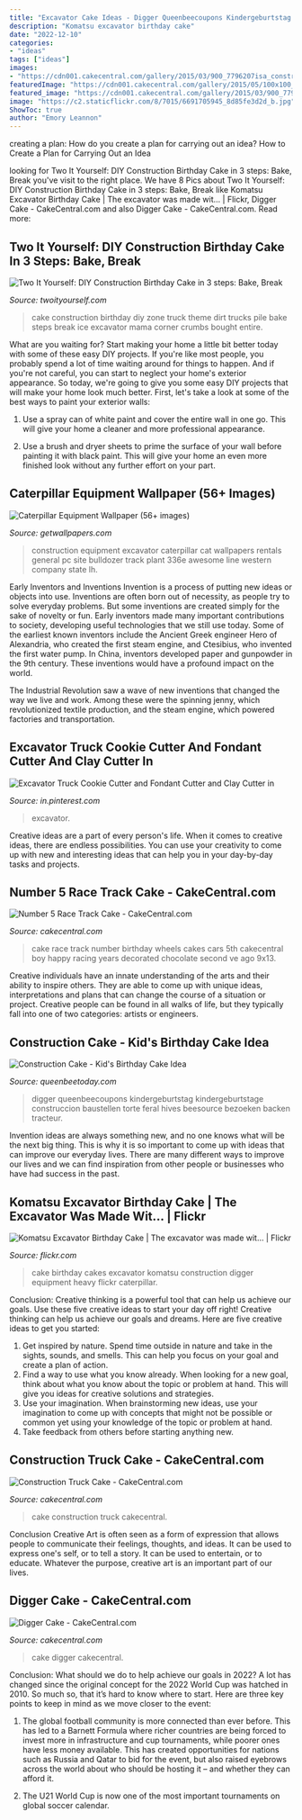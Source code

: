```yaml
---
title: "Excavator Cake Ideas - Digger Queenbeecoupons Kindergeburtstag Kindergeburtstage Construccion Baustellen Torte Feral Hives Beesource Bezoeken Backen Tracteur"
description: "Komatsu excavator birthday cake"
date: "2022-12-10"
categories:
- "ideas"
tags: ["ideas"]
images:
- "https://cdn001.cakecentral.com/gallery/2015/03/900_7796207isa_construction-truck-cake.jpg"
featuredImage: "https://cdn001.cakecentral.com/gallery/2015/05/100x100_nHtIhKCwi7-number-5-race-track-cake.jpg"
featured_image: "https://cdn001.cakecentral.com/gallery/2015/03/900_7796207isa_construction-truck-cake.jpg"
image: "https://c2.staticflickr.com/8/7015/6691705945_8d85fe3d2d_b.jpg"
ShowToc: true
author: "Emory Leannon"
---
```



creating a plan: How do you create a plan for carrying out an idea?
How to Create a Plan for Carrying Out an Idea

	

		
looking for Two It Yourself: DIY Construction Birthday Cake in 3 steps: Bake, Break you've visit to the right place. We have 8 Pics about Two It Yourself: DIY Construction Birthday Cake in 3 steps: Bake, Break like Komatsu Excavator Birthday Cake | The excavator was made wit… | Flickr, Digger Cake - CakeCentral.com and also Digger Cake - CakeCentral.com. Read more:
		
    
## Two It Yourself: DIY Construction Birthday Cake In 3 Steps: Bake, Break

<img loading=lazy src="http://1.bp.blogspot.com/-JJLdlK6MZOE/UZpk8vjx42I/AAAAAAAADWU/IouYzeaci04/s1600/DSC_0012.jpg" onerror="this.onerror=null;this.src='https://tse1.mm.bing.net/th?id=OIP.ncVz1yslsg6hSHd7Y1gPaQHaLE&amp;pid=15.1';" alt="Two It Yourself: DIY Construction Birthday Cake in 3 steps: Bake, Break">

_Source: twoityourself.com_

>cake construction birthday diy zone truck theme dirt trucks pile bake steps break ice excavator mama corner crumbs bought entire. 

	

What are you waiting for? Start making your home a little bit better today with some of these easy DIY projects.
If you're like most people, you probably spend a lot of time waiting around for things to happen. And if you're not careful, you can start to neglect your home's exterior appearance. So today, we're going to give you some easy DIY projects that will make your home look much better. First, let's take a look at some of the best ways to paint your exterior walls: 
1. Use a spray can of white paint and cover the entire wall in one go. This will give your home a cleaner and more professional appearance.

2. Use a brush and dryer sheets to prime the surface of your wall before painting it with black paint. This will give your home an even more finished look without any further effort on your part. 


    
## Caterpillar Equipment Wallpaper (56+ Images)

<img loading=lazy src="https://getwallpapers.com/wallpaper/full/a/9/d/973199-caterpillar-equipment-wallpaper-2943x1964-for-meizu.jpg" onerror="this.onerror=null;this.src='https://tse4.mm.bing.net/th?id=OIP.mThnoiiP5riul-IM50jSOAHaE8&amp;pid=15.1';" alt="Caterpillar Equipment Wallpaper (56+ images)">

_Source: getwallpapers.com_

>construction equipment excavator caterpillar cat wallpapers rentals general pc site bulldozer track plant 336e awesome line western company state lh. 

	

Early Inventors and Inventions
Invention is a process of putting new ideas or objects into use. Inventions are often born out of necessity, as people try to solve everyday problems. But some inventions are created simply for the sake of novelty or fun. Early inventors made many important contributions to society, developing useful technologies that we still use today.
Some of the earliest known inventors include the Ancient Greek engineer Hero of Alexandria, who created the first steam engine, and Ctesibius, who invented the first water pump. In China, inventors developed paper and gunpowder in the 9th century. These inventions would have a profound impact on the world.

The Industrial Revolution saw a wave of new inventions that changed the way we live and work. Among these were the spinning jenny, which revolutionized textile production, and the steam engine, which powered factories and transportation.

    
## Excavator Truck Cookie Cutter And Fondant Cutter And Clay Cutter In

<img loading=lazy src="https://i.pinimg.com/736x/f2/57/8e/f2578e86c9ab0007104317b1a85c51ee.jpg" onerror="this.onerror=null;this.src='https://tse1.mm.bing.net/th?id=OIP.veYNEmBtsZ4tcGIYQawJoQHaHa&amp;pid=15.1';" alt="Excavator Truck Cookie Cutter and Fondant Cutter and Clay Cutter in">

_Source: in.pinterest.com_

>excavator. 

	

Creative ideas are a part of every person's life. When it comes to creative ideas, there are endless possibilities. You can use your creativity to come up with new and interesting ideas that can help you in your day-by-day tasks and projects. 

    
## Number 5 Race Track Cake - CakeCentral.com

<img loading=lazy src="https://cdn001.cakecentral.com/gallery/2015/05/100x100_nHtIhKCwi7-number-5-race-track-cake.jpg" onerror="this.onerror=null;this.src='https://tse3.mm.bing.net/th?id=OIP._Xg5nX13b1xLq8mkUnvOtgDKEs&amp;pid=15.1';" alt="Number 5 Race Track Cake - CakeCentral.com">

_Source: cakecentral.com_

>cake race track number birthday wheels cakes cars 5th cakecentral boy happy racing years decorated chocolate second ve ago 9x13. 

	

Creative individuals have an innate understanding of the arts and their ability to inspire others. They are able to come up with unique ideas, interpretations and plans that can change the course of a situation or project. Creative people can be found in all walks of life, but they typically fall into one of two categories: artists or engineers.

    
## Construction Cake - Kid&#039;s Birthday Cake Idea

<img loading=lazy src="https://queenbeetoday.com/wp-content/upload/2014/03/Construction-Cake-DIY-ideas.jpg" onerror="this.onerror=null;this.src='https://tse3.mm.bing.net/th?id=OIP.ROTRdUz0GG2TlVcDlelWnAHaL4&amp;pid=15.1';" alt="Construction Cake - Kid&#039;s Birthday Cake Idea">

_Source: queenbeetoday.com_

>digger queenbeecoupons kindergeburtstag kindergeburtstage construccion baustellen torte feral hives beesource bezoeken backen tracteur. 

	

Invention ideas are always something new, and no one knows what will be the next big thing. This is why it is so important to come up with ideas that can improve our everyday lives. There are many different ways to improve our lives and we can find inspiration from other people or businesses who have had success in the past.

    
## Komatsu Excavator Birthday Cake | The Excavator Was Made Wit… | Flickr

<img loading=lazy src="https://c2.staticflickr.com/8/7015/6691705945_8d85fe3d2d_b.jpg" onerror="this.onerror=null;this.src='https://tse4.mm.bing.net/th?id=OIP.7d4iqjEFw59ehWbGcl2GYQHaJ4&amp;pid=15.1';" alt="Komatsu Excavator Birthday Cake | The excavator was made wit… | Flickr">

_Source: flickr.com_

>cake birthday cakes excavator komatsu construction digger equipment heavy flickr caterpillar. 

	

Conclusion: Creative thinking is a powerful tool that can help us achieve our goals. Use these five creative ideas to start your day off right!
Creative thinking can help us achieve our goals and dreams. Here are five creative ideas to get you started: 
1. Get inspired by nature. Spend time outside in nature and take in the sights, sounds, and smells. This can help you focus on your goal and create a plan of action. 
2. Find a way to use what you know already. When looking for a new goal, think about what you know about the topic or problem at hand. This will give you ideas for creative solutions and strategies. 
3. Use your imagination. When brainstorming new ideas, use your imagination to come up with concepts that might not be possible or common yet using your knowledge of the topic or problem at hand. 
4. Take feedback from others before starting anything new.

    
## Construction Truck Cake - CakeCentral.com

<img loading=lazy src="https://cdn001.cakecentral.com/gallery/2015/03/900_7796207isa_construction-truck-cake.jpg" onerror="this.onerror=null;this.src='https://tse3.mm.bing.net/th?id=OIP.I90FmR0iENLx599cIGRY6wHaFj&amp;pid=15.1';" alt="Construction Truck Cake - CakeCentral.com">

_Source: cakecentral.com_

>cake construction truck cakecentral. 

	

Conclusion
Creative Art is often seen as a form of expression that allows people to communicate their feelings, thoughts, and ideas. It can be used to express one's self, or to tell a story. It can be used to entertain, or to educate. Whatever the purpose, creative art is an important part of our lives.

    
## Digger Cake - CakeCentral.com

<img loading=lazy src="https://cdn001.cakecentral.com/gallery/2015/03/900_957243SYUz_digger-cake.jpg" onerror="this.onerror=null;this.src='https://tse4.mm.bing.net/th?id=OIP.p4-oOTTNhLEnVnB-lpI-9QHaI_&amp;pid=15.1';" alt="Digger Cake - CakeCentral.com">

_Source: cakecentral.com_

>cake digger cakecentral. 

	

Conclusion: What should we do to help achieve our goals in 2022?
A lot has changed since the original concept for the 2022 World Cup was hatched in 2010. So much so, that it’s hard to know where to start. Here are three key points to keep in mind as we move closer to the event:
1. The global football community is more connected than ever before. This has led to a Barnett Formula where richer countries are being forced to invest more in infrastructure and cup tournaments, while poorer ones have less money available. This has created opportunities for nations such as Russia and Qatar to bid for the event, but also raised eyebrows across the world about who should be hosting it – and whether they can afford it.

2. The U21 World Cup is now one of the most important tournaments on global soccer calendar.

